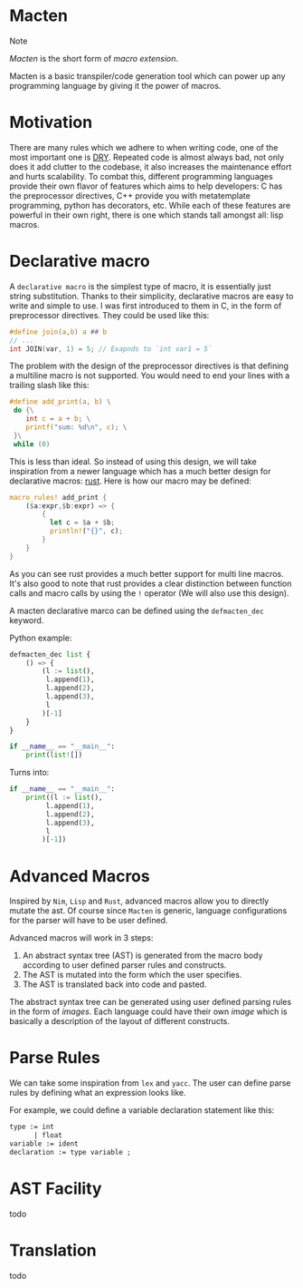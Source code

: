 # Macten
> [!NOTE]  
> _Macten_ is the short form of _macro extension_.

Macten is a basic transpiler/code generation tool which can power up any programming language by giving it the power of macros.

# Motivation
There are many rules which we adhere to when writing code, one of the most important one is [DRY](https://en.wikipedia.org/wiki/Don%27t_repeat_yourself). Repeated code is almost always bad, not only does it add clutter to the codebase, it also increases the maintenance effort and hurts scalability. To combat this, different programming languages provide their own flavor of features which aims to help developers: C has the preprocessor directives, C++ provide you with metatemplate programming, python has decorators, etc. While each of these features are powerful in their own right, there is one which stands tall amongst all: lisp macros.

# Declarative macro
A `declarative macro` is the simplest type of macro, it is essentially just string substitution. Thanks to their simplicity, declarative macros are easy to write and simple to use. I was first introduced to them in C, in the form of preprocessor directives. They could be used like this:
```c
#define join(a,b) a ## b
// ...
int JOIN(var, 1) = 5; // Exapnds to `int var1 = 5`
```
The problem with the design of the preprocessor directives is that defining a multiline macro is not supported. You would need to end your lines with a trailing slash like this:
```c
#define add_print(a, b) \
 do {\
    int c = a + b; \
    printf("sum: %d\n", c); \
 }\
 while (0) 
```
This is less than ideal. So instead of using this design, we will take inspiration from a newer language which has a much better design for declarative macros: [rust](https://doc.rust-lang.org/book/ch19-06-macros.html).
Here is how our macro may be defined:
```rust
macro_rules! add_print {
    ($a:expr,$b:expr) => {
        {
          let c = $a + $b;
          println!("{}", c);
        }
    }
}
```
As you can see rust provides a much better support for multi line macros. It's also good to note that rust provides a clear distinction between function calls and macro calls by using the `!` operator (We will also use this design).

A macten declarative marco can be defined using the `defmacten_dec` keyword.

Python example:

```py
defmacten_dec list {
    () => {
        (l := list(),
         l.append(1),
         l.append(2),
         l.append(3),
         l
        )[-1]
    }
}

if __name__ == "__main__":
    print(list![])
```
Turns into:
```py
if __name__ == "__main__":
    print((l := list(),
         l.append(1),
         l.append(2),
         l.append(3),
         l
        )[-1])
```

# Advanced Macros
Inspired by `Nim`, `Lisp` and `Rust`, advanced macros allow you to directly mutate the ast. Of course since `Macten` is generic, language configurations for the parser will have to be user defined.

Advanced macros will work in 3 steps:
1. An abstract syntax tree (AST) is generated from the macro body according to user defined parser rules and constructs.
2. The AST is mutated into the form which the user specifies.
3. The AST is translated back into code and pasted.

The abstract syntax tree can be generated using user defined parsing rules in the form of *images*. Each language could have their own *image* which is basically a description of the layout of different constructs. 

# Parse Rules
We can take some inspiration from `lex` and `yacc`. The user can define parse rules by defining what an expression looks like.

For example, we could define a variable declaration statement like this:
```yacc
type := int
      | float
variable := ident
declaration := type variable ;
```

# AST Facility
todo

# Translation
todo
